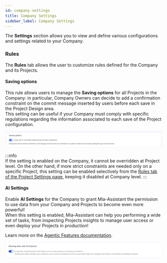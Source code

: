 ```yaml
---
id: company-settings
title: Company Settings
sidebar_label: Company Settings
---
```


The **Settings** section allows you to view and define various configurations and settings related to your Company.

### Rules

The **Rules** tab allows the user to customize rules defined for the Company and its Projects.

#### Saving options

This rule allows users to manage the **Saving options** for all Projects in the Company: in particular, Company Owners can decide to add a confirmation constraint on the commit message inserted by users before each save in the Project Design area.  
This setting can be useful if your Company must comply with specific regulations regarding the information associated to each save of the Project configuration.

![saving options](./img/settings-saving-options.png)

:::info  
If the setting is enabled on the Company, it cannot be overridden at Project level. On the other hand, if more strict constraints are needed only on a specific Project, this setting can be enabled selectively from the [Rules tab of the Project Settings page](/products/console/project-configuration/project-settings.md#rules), keeping it disabled at Company level.
:::

#### AI Settings

Enable **AI Settings** for the Company to grant Mia-Assistant the permission to use data from your Company and Projects to become even more powerful!  
When this setting is enabled, Mia-Assistant can help you performing a wide set of tasks, from inspecting Projects insights to manage user access or even deploy your Projects in production!

Learn more on the [Agentic Features documentation](/products/console/assistant/overview.md#agentic-features-are-coming).


![ai settings](./img/settings-ai.png)
